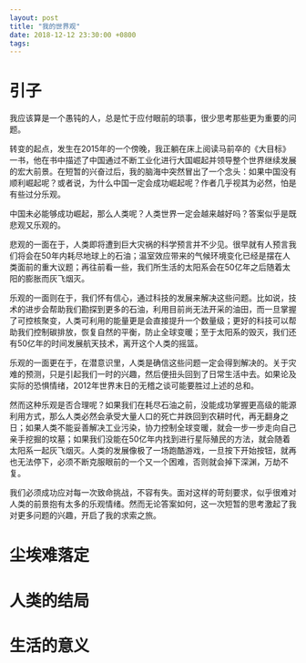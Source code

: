 ```yaml
---
layout: post
title: "我的世界观"
date: 2018-12-12 23:30:00 +0800
tags: 
---
```


引子
===

我应该算是一个愚钝的人，总是忙于应付眼前的琐事，很少思考那些更为重要的问题。

转变的起点，发生在2015年的一个傍晚，我正躺在床上阅读马前卒的《大目标》一书，他在书中描述了中国通过不断工业化进行大国崛起并领导整个世界继续发展的宏大前景。在短暂的兴奋过后，我的脑海中突然冒出了一个念头：如果中国没有顺利崛起呢？或者说，为什么中国一定会成功崛起呢？作者几乎视其为必然，怕是有些过分乐观。

中国未必能够成功崛起，那么人类呢？人类世界一定会越来越好吗？答案似乎是既悲观又乐观的。

悲观的一面在于，人类即将遭到巨大灾祸的科学预言并不少见。很早就有人预言我们将会在50年内耗尽地球上的石油；温室效应带来的气候环境变化已经是摆在人类面前的重大议题；再往前看一些，我们所生活的太阳系会在50亿年之后随着太阳的膨胀而灰飞烟灭。

乐观的一面则在于，我们怀有信心，通过科技的发展来解决这些问题。比如说，技术的进步会帮助我们勘探到更多的石油，利用目前尚无法开采的油田，而一旦掌握了可控核聚变，人类可利用的能量更是会直接提升一个数量级；更好的科技可以帮助我们控制碳排放，恢复自然的平衡，防止全球变暖；至于太阳系的毁灭，我们还有50亿年的时间发展航天技术，离开这个人类的摇篮。

乐观的一面更在于，在潜意识里，人类是确信这些问题一定会得到解决的。关于灾难的预测，只是引起我们一时的兴趣，然后便扭头回到了日常生活中去。如果论及实际的恐惧情绪，2012年世界末日的无稽之谈可能要胜过上述的总和。

然而这种乐观是否合理呢？如果我们在耗尽石油之前，没能成功掌握更高级的能源利用方式，那么人类必然会承受大量人口的死亡并跌回到农耕时代，再无翻身之日；如果人类不能妥善解决工业污染，协力控制全球变暖，就会一步一步走向自己亲手挖掘的坟墓；如果我们没能在50亿年内找到进行星际殖民的方法，就会随着太阳系一起灰飞烟灭。人类的发展像极了一场跑酷游戏，一旦按下开始按钮，就再也无法停下，必须不断克服眼前的一个又一个困难，否则就会掉下深渊，万劫不复。

我们必须成功应对每一次致命挑战，不容有失。面对这样的苛刻要求，似乎很难对人类的前景抱有太多的乐观情绪。然而无论答案如何，这一次短暂的思考激起了我对更多问题的兴趣，开启了我的求索之旅。

尘埃难落定
===

人类的结局
===

生活的意义
===
